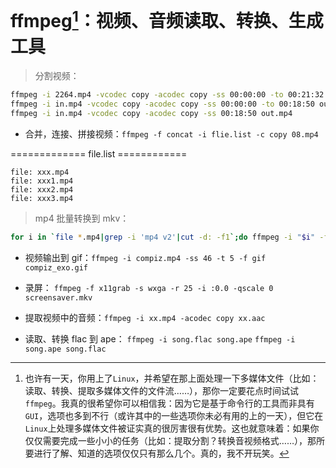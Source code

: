 #  ffmpeg[^ffmpeg]：视频、音频读取、转换、生成工具

> 分割视频：

```Bash
ffmpeg -i 2264.mp4 -vcodec copy -acodec copy -ss 00:00:00 -to 00:21:32 2264_test.mp4
ffmpeg -i in.mp4 -vcodec copy -acodec copy -ss 00:00:00 -to 00:18:50 out.mp4
ffmpeg -i in.mp4 -vcodec copy -acodec copy -ss 00:18:50 out.mp4
```

+ 合并，连接、拼接视频：`ffmpeg -f concat -i flie.list -c copy 08.mp4`

============= file.list ============
```
file: xxx.mp4
file: xxx1.mp4
file: xxx2.mp4
file: xxx3.mp4
```

> mp4 批量转换到 mkv：

```Bash
for i in `file *.mp4|grep -i 'mp4 v2'|cut -d: -f1`;do ffmpeg -i "$i" -f matroska "`echo $i|sed 's/\.mp4/.mkv/g'`";done
```

+ 视频输出到 gif：`ffmpeg -i compiz.mp4 -ss 46 -t 5 -f gif compiz_exo.gif`

+ 录屏： `ffmpeg -f x11grab -s wxga -r 25 -i :0.0 -qscale 0 screensaver.mkv`

+ 提取视频中的音频：`ffmpeg -i xx.mp4 -acodec copy xx.aac`

+ 读取、转换 flac 到 ape： `ffmpeg -i song.flac song.ape` `ffmpeg -i song.ape song.flac`

[^ffmpeg]: 也许有一天，你用上了`Linux`，并希望在那上面处理一下多媒体文件（比如：读取、转换、提取多媒体文件的文件流……），那你一定要花点时间试试`ffmpeg`[^1]。我真的很希望你可以相信我：因为它是基于命令行的工具而非具有`GUI`，选项也多到不行（或许其中的一些选项你未必有用的上的一天），但它在`Linux`上[^2]处理多媒体文件被证实真的很厉害很有优势。这也就意味着：如果你仅仅需要完成一些小小的任务（比如：提取分割？转换音视频格式……），那所要进行了解、知道的选项仅仅只有那么几个。真的，我不开玩笑。

[^4]: 好了，很不好意思，让大家浪费这么多时间来阅读这么些无聊的东西，我只是希望能通过文字传达一点个人的看法而已（毕竟言论自由嘛），还请大家原谅则个……

[^1]: [ffmpeg](https://)

[^2]: 虽然`ffmpeg`是基于`Linux`的，但它也有`Windows`版本的……
